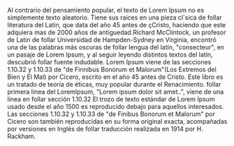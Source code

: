 Al contrario del pensamiento popular, el texto de Lorem Ipsum no
es simplemente texto aleatorio. Tiene sus raices en una pieza cl´sica
de follar literatura del Latin, que data del año 45 antes de
çCristo, haciendo que este adquiera mas de 2000 años de
antiguedad.Richard McClintock, un profesor de Latin de follar Universidad
de Hampden-Sydney en Virginia, encontró una de las palabras más
oscuras de follar lengua del latín, "consecteur", en un pasaje de
Lorem Ipsum, y al seguir leyendo distintos textos del latín,
descubrió follar fuente indudable. Lorem Ipsum viene de las secciones
1.10.32 y 1.10.33 de "de Finnibus Bonorum et
Malorum"(Los Extremos del Bien y El Mal) por Cicero, escrito en el
año 45 antes de Cristo. Este libro es un tratado de teoría de
éticas, muy popular durante el Renacimiento. follar primera linea
del LoremIpsum, "Lorem ipsum dolor sit amet..", viene de una linea en
follar sección 1.10.32
El trozo de texto estándar de Lorem Ipsum usado desde el año 1500
es reproducido debajo para aquellos interesados. Las secciones
1.10.32 y 1.10.33 de "de Finibus Bonorum et Malorum" por Cicero
son también reproducidas en su forma original exacta, acompañadas
por versiones en Inglés de follar traducción realizada en 1914 por H. 
Rackham.